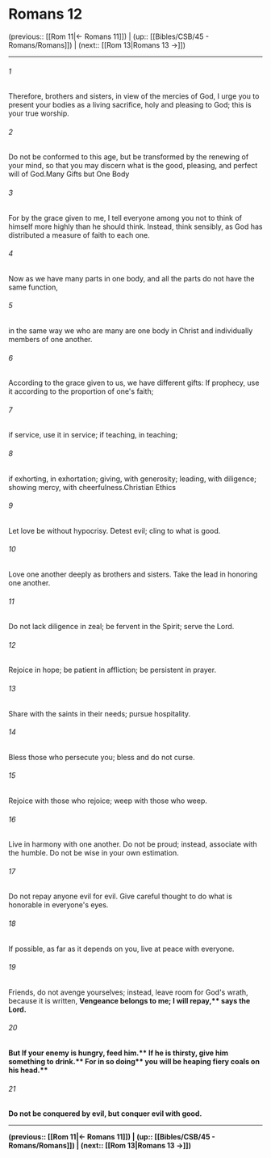 # Romans 12

(previous:: [[Rom 11|← Romans 11]]) | (up:: [[Bibles/CSB/45 - Romans/Romans]]) | (next:: [[Rom 13|Romans 13 →]])

***


###### 1 
Therefore, brothers and sisters, in view of the mercies of God, I urge you to present your bodies as a living sacrifice, holy and pleasing to God; this is your true worship. 

###### 2 
Do not be conformed to this age, but be transformed by the renewing of your mind, so that you may discern what is the good, pleasing, and perfect will of God.Many Gifts but One Body 

###### 3 
For by the grace given to me, I tell everyone among you not to think of himself more highly than he should think. Instead, think sensibly, as God has distributed a measure of faith to each one. 

###### 4 
Now as we have many parts in one body, and all the parts do not have the same function, 

###### 5 
in the same way we who are many are one body in Christ and individually members of one another. 

###### 6 
According to the grace given to us, we have different gifts: If prophecy, use it according to the proportion of one's faith; 

###### 7 
if service, use it in service; if teaching, in teaching; 

###### 8 
if exhorting, in exhortation; giving, with generosity; leading, with diligence; showing mercy, with cheerfulness.Christian Ethics 

###### 9 
Let love be without hypocrisy. Detest evil; cling to what is good. 

###### 10 
Love one another deeply as brothers and sisters. Take the lead in honoring one another. 

###### 11 
Do not lack diligence in zeal; be fervent in the Spirit; serve the Lord. 

###### 12 
Rejoice in hope; be patient in affliction; be persistent in prayer. 

###### 13 
Share with the saints in their needs; pursue hospitality. 

###### 14 
Bless those who persecute you; bless and do not curse. 

###### 15 
Rejoice with those who rejoice; weep with those who weep. 

###### 16 
Live in harmony with one another. Do not be proud; instead, associate with the humble. Do not be wise in your own estimation. 

###### 17 
Do not repay anyone evil for evil. Give careful thought to do what is honorable in everyone's eyes. 

###### 18 
If possible, as far as it depends on you, live at peace with everyone. 

###### 19 
Friends, do not avenge yourselves; instead, leave room for God's wrath, because it is written, <b class="quote">Vengeance belongs to me; I will repay,** says the Lord. 

###### 20 
But <b class="quote">If your enemy is hungry, feed him.** <b class="quote">If he is thirsty, give him something to drink.** <b class="quote">For in so doing** <b class="quote">you will be heaping fiery coals on his head.** 

###### 21 
Do not be conquered by evil, but conquer evil with good.

***

(previous:: [[Rom 11|← Romans 11]]) | (up:: [[Bibles/CSB/45 - Romans/Romans]]) | (next:: [[Rom 13|Romans 13 →]])
